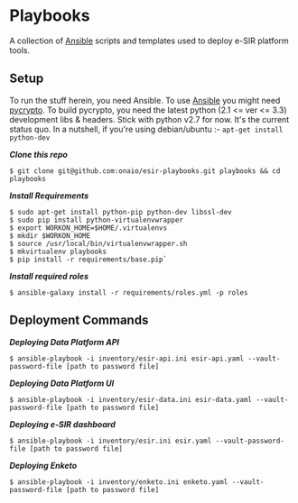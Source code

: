 # Playbooks
A collection of [Ansible][1] scripts and templates used to deploy e-SIR platform tools.


## Setup
To run the stuff herein, you need Ansible. To use [Ansible][1] you might need [pycrypto][2].
To build pycrypto, you need the latest python (2.1 <= ver <= 3.3) development libs & headers.
Stick with python v2.7 for now. It's the current status quo.
In a nutshell, if you're using debian/ubuntu :- `apt-get install python-dev`

***Clone this repo***

    $ git clone git@github.com:onaio/esir-playbooks.git playbooks && cd playbooks

***Install Requirements***

    $ sudo apt-get install python-pip python-dev libssl-dev
    $ sudo pip install python-virtualenvwrapper
    $ export WORKON_HOME=$HOME/.virtualenvs
    $ mkdir $WORKON_HOME
    $ source /usr/local/bin/virtualenvwrapper.sh
    $ mkvirtualenv playbooks
    $ pip install -r requirements/base.pip`

***Install required roles***

    $ ansible-galaxy install -r requirements/roles.yml -p roles

##  Deployment Commands

***Deploying Data Platform API***

    $ ansible-playbook -i inventory/esir-api.ini esir-api.yaml --vault-password-file [path to password file]

***Deploying Data Platform UI***

    $ ansible-playbook -i inventory/esir-data.ini esir-data.yaml --vault-password-file [path to password file]

***Deploying e-SIR dashboard***

    $ ansible-playbook -i inventory/esir.ini esir.yaml --vault-password-file [path to password file]

***Deploying Enketo***

    $ ansible-playbook -i inventory/enketo.ini enketo.yaml --vault-password-file [path to password file]


[1]: http://www.ansible.com
[2]: https://pypi.python.org/pypi/pycrypto
